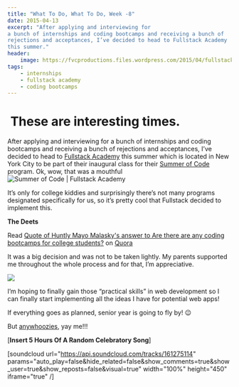 ```yaml
---
title: "What To Do, What To Do, Week -8"
date: 2015-04-13
excerpt: "After applying and interviewing for
a bunch of internships and coding bootcamps and receiving a bunch of
rejections and acceptances, I’ve decided to head to Fullstack Academy
this summer."
header:
    image: https://fvcproductions.files.wordpress.com/2015/04/fullstack-academy-banner.jpg?w=1024&h=435&crop=1
tags:
    - internships
    - fullstack academy
    - coding bootcamps
---
```



 These are interesting times.
=============================

After applying and interviewing for a bunch of internships and coding
bootcamps and receiving a bunch of rejections and acceptances, I’ve
decided to head to [Fullstack
Academy](https://fullstackacademy.com "Fullstack Academy") this summer
which is located in New York City to be part of their inaugural class
for their [Summer of
Code](https://www.fullstackacademy.com/summer-of-code "Fullstack Academy | Summer of Code")
program. Ok, wow, that was a mouthful![![Summer of Code | Fullstack
Academy](https://fvcproductions.files.wordpress.com/2015/04/summer-of-code-fullstack-academy.png)](https://fvcproductions.files.wordpress.com/2015/04/summer-of-code-fullstack-academy.png)

It’s only for college kiddies and surprisingly there’s not many programs
designated specifically for us, so it’s pretty cool that Fullstack
decided to implement this.

**The Deets**

Read [Quote of Huntly Mayo Malasky's answer to Are there are any coding
bootcamps for college
students?](https://www.quora.com/Are-there-are-any-coding-bootcamps-for-college-students/answer/Huntly-Mayo-Malasky/quote/3466710)
on [Quora](https://www.quora.com)

It was a big decision and was not to be taken lightly. My parents
supported me throughout the whole process and for that, I’m
appreciative.

![](https://www.quickmeme.com/img/6d/6dc5a6608cbb656374d791b68a7709f62dbb3e0f3742cf074b295dc8d8edc471.jpg)

I’m hoping to finally gain those “practical skills” in web development
so I can finally start implementing all the ideas I have for potential
web apps!

If everything goes as planned, senior year is going to fly by! :wink:

But [anywhoozies](https://twitter.com/swooz1e "Swoozie"), yay me!!!

\[**Insert 5 Hours Of A Random Celebratory Song**\]

\[soundcloud url="https://api.soundcloud.com/tracks/161275114"
params="auto\_play=false&hide\_related=false&show\_comments=true&show\_user=true&show\_reposts=false&visual=true"
width="100%" height="450" iframe="true" /\]
